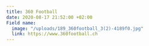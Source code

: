 ```yaml
---
title: 360 Football
date: 2020-08-17 21:52:00 +02:00
Field name:
  image: "/uploads/189_360football_3(2)-4189f0.jpg"
  link: https://www.360football.ch
---
```


